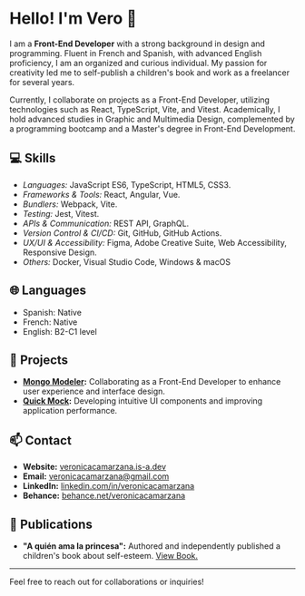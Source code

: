 # Hello! I'm Vero 👋

I am a **Front-End Developer** with a strong background in design and programming. Fluent in French and Spanish, with advanced English proficiency, I am an organized and curious individual. My passion for creativity led me to self-publish a children's book and work as a freelancer for several years.

Currently, I collaborate on projects as a Front-End Developer, utilizing technologies such as React, TypeScript, Vite, and Vitest. Academically, I hold advanced studies in Graphic and Multimedia Design, complemented by a programming bootcamp and a Master's degree in Front-End Development.

## 💻 Skills

  - *Languages:* JavaScript ES6, TypeScript, HTML5, CSS3.
  - *Frameworks & Tools:* React, Angular, Vue.
  - *Bundlers:* Webpack, Vite.
  - *Testing:* Jest, Vitest.
  - *APIs & Communication:* REST API, GraphQL.
  - *Version Control & CI/CD:* Git, GitHub, GitHub Actions.
  - *UX/UI & Accessibility:* Figma, Adobe Creative Suite, Web Accessibility, Responsive Design.
  - *Others:* Docker, Visual Studio Code, Windows & macOS

## 🌐 Languages

- Spanish: Native
- French: Native
- English: B2-C1 level

## 🚀 Projects

- **[Mongo Modeler](https://mongomodeler.com/):** Collaborating as a Front-End Developer to enhance user experience and interface design.
- **[Quick Mock](https://quickmock.io/):** Developing intuitive UI components and improving application performance.

## 📫 Contact

- **Website:** [veronicacamarzana.is-a.dev](https://veronicacamarzana.is-a.dev/)
- **Email:** veronicacamarzana@gmail.com
- **LinkedIn:** [linkedin.com/in/veronicacamarzana](https://www.linkedin.com/in/veronicacamarzana)
- **Behance:** [behance.net/veronicacamarzana](https://www.behance.net/veronicacamarzana)

## 📖 Publications

- **"A quién ama la princesa":** Authored and independently published a children's book about self-esteem. [View Book.](https://tienda.babidibulibros.com/libro/a-quien-ama-la-princesa_139041/)

---

Feel free to reach out for collaborations or inquiries!



